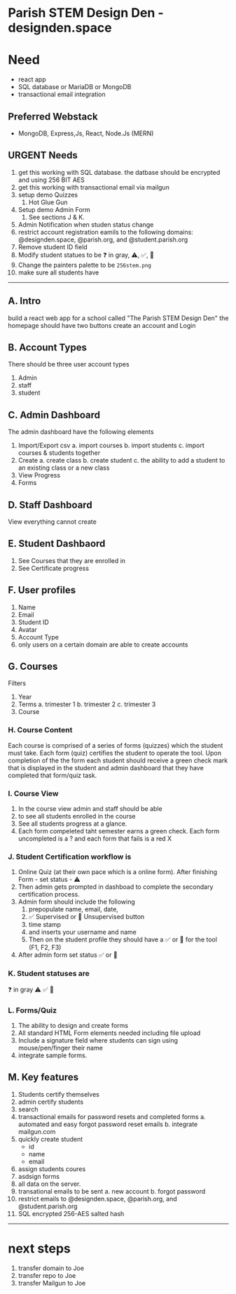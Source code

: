 # Parish STEM Design Den - designden.space
# Need
- react app
- SQL database or MariaDB or MongoDB
- transactional email integration

## Preferred Webstack
- MongoDB, Express,Js, React, Node.Js (MERN)

## URGENT Needs
1.  get this working with SQL database. the datbase should be encrypted and using 256 BIT AES
2. get this working with transactional email via mailgun
3. setup demo Quizzes
    1. Hot Glue Gun
4. Setup demo Admin Form
    1. See sections J & K.
5. Admin Notification when studen status change
5. restrict account registration eamils to the following domains: @designden.space, @parish.org, and @student.parish.org
6. Remove student ID field
7. Modify student statues to be ❓ in gray, ⚠️, ✅, 🔎
8. Change the painters palette to be ```256stem.png```
9. make sure all students have

* * *

## A. Intro
build a react web app for a school called "The Parish STEM Design Den"
the homepage should have two buttons create an account and Login

## B. Account Types
There should be three user account types
1. Admin
2. staff
3. student

## C. Admin Dashboard
The admin dashboard have the following elements
1. Import/Export csv
    a. import courses
    b. import students
    c. import courses & students together
2. Create
    a. create class
    b. create student
    c. the ability to add a student to an existing class or a new class
3. View Progress
4. Forms

## D. Staff Dashboard
View everything cannot create

## E. Student Dashbaord
1. See Courses that they are enrolled in
2. See Certificate progress

## F. User profiles
1. Name
2. Email
3. Student ID
4. Avatar
5. Account Type
6. only users on a certain domain are able to create accounts


## G. Courses
Filters
1. Year
2. Terms
    a. trimester 1
    b. trimester 2
    c. trimester 3
3. Course

### H. Course Content
Each course is comprised of a series of forms (quizzes) which the student must take. Each form (quiz) certifies the student to operate the tool. Upon completion of the the form each student should receive a green check mark that is displayed in the student and admin dashboard that they have completed that form/quiz task. 

### I. Course View
1. In the course view admin and staff should be able 
2. to see all students enrolled in the course
3. See all students progress at a glance. 
4. Each form compeleted taht semester earns a green check. Each form uncompleted is a ? and each form that fails is a red X

### J. Student Certification workflow is
1. Online Quiz (at their own pace which is a online form). 
    After finishing Form - set status - ⚠️
2. Then admin gets prompted in dashboad to complete the secondary certification process.
3. Admin form should include the following
    1. prepopulate name, email, date,
    2. ✅ Supervised or 🔎 Unsupervised button
    3. time stamp
    4. and inserts your username and name
    5. Then on the student profile they should have a  ✅ or 🔎 for the tool (F1, F2, F3)
4. After admin form set status ✅ or 🔎

### K. Student statuses are
❓ in gray
⚠️
✅
🔎

### L. Forms/Quiz
1. The ability to design and create forms
2. All standard HTML Form elements needed including file upload
3. Include a signature field where students can sign using mouse/pen/finger their name
4. integrate sample forms.


## M. Key features
1. Students certify themselves
2. admin certify students
3. search
4. transactional emails for password resets and completed forms
    a. automated and easy forgot password reset emails
    b. integrate mailgun.com
5. quickly create student
    - id
    - name
    - email
6. assign students coures
7. asdsign forms
8. all data on the server.
9. transational emails to be sent
    a. new account
    b. forgot password
10. restrict emails to @designden.space, @parish.org, and @student.parish.org
11. SQL encrypted 256-AES salted hash

* * * 
# next steps
1. transfer domain to Joe
2. transfer repo to Joe
3. transfer Mailgun to Joe